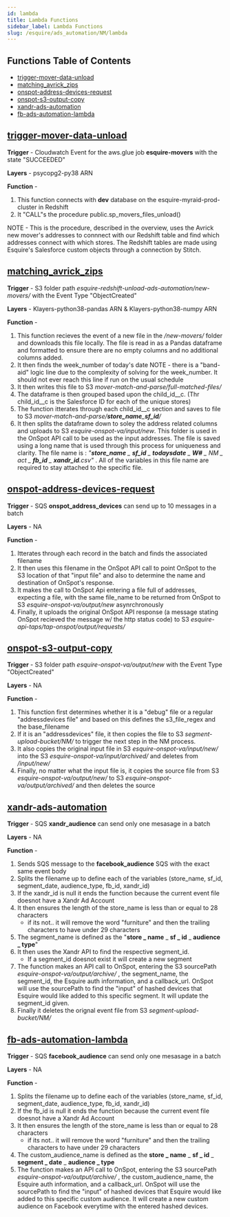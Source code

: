 ```yaml
---
id: lambda
title: Lambda Functions
sidebar_label: Lambda Functions
slug: /esquire/ads_automation/NM/lambda
---
```


## Functions Table of Contents
* [trigger-mover-data-unload](#trigger-mover-data-unload)
* [matching_avrick_zips](#matching_avrick_zips)
* [onspot-address-devices-request](#onspot-address-devices-request)
* [onspot-s3-output-copy](#onspot-s3-output-copy)
* [xandr-ads-automation](#xandr-ads-automation)
* [fb-ads-automation-lambda](#fb-ads-automation-lambda)




## [trigger-mover-data-unload](https://us-east-2.console.aws.amazon.com/lambda/home?region=us-east-2#/functions/trigger-mover-data-unload?tab=configuration) 
**Trigger** -  Cloudwatch Event for the aws.glue job **esquire-movers** with the state "SUCCEEDED"

**Layers** -   psycopg2-py38 ARN

**Function** - 

1. This function connects with **dev** database on the esquire-myraid-prod-cluster in Redshift 
2. It "CALL"s the procedure public.sp_movers_files_unload()

NOTE - This is the procedure, described in the overview, uses the Avrick new mover's addresses to connnect with our Redshift table and find which addresses connect with which stores. The Redshift tables are made using Esquire's Salesforce custom objects through a connection by Stitch. 

## [matching_avrick_zips](https://us-east-2.console.aws.amazon.com/lambda/home?region=us-east-2#/functions/matching_avrick_zips) 
**Trigger** - S3 folder path *esquire-redshift-unload-ads-automation/new-movers/* with the Event Type "ObjectCreated"

**Layers** - Klayers-python38-pandas ARN  &  Klayers-python38-numpy ARN

**Function** -  

1. This function recieves the event of a new file in the */new-movers/* folder and downloads this file locally. The file is read in as a Pandas dataframe and formatted to ensure there are no empty columns and no additional columns added. 
2. It then finds the week_number of today's date 
NOTE - there is a "band-aid" logic line due to the complexity of solving for the week_number. It should not ever reach this line if run on the usual schedule
3. It then writes this file to S3 *mover-match-and-parse/full-matched-files/*
4. The dataframe is then grouped based upon the child_id__c. (Thr child_id__c is the Salesforce ID for each of the unique stores)
5. The function itterates through each child_id__c section and saves to file to S3 *mover-match-and-parse/**store_name**_**sf_id**/*
6. It then splits the dataframe down to soley the address related columns and uploads to S3 *esquire-onspot-va/input/new*. This folder is used in the OnSpot API call to be used as the input addresses. The file is saved using a long name that is used through this process for uniqueness and clarity. The file name is : *"**store_name** _ **sf_id** _ **todaysdate** _ **W#** _ NM _ act _ **fb_id** _ **xandr_id**.csv"* . All of the variables in this file name are required to stay attached to the specific file. 



## [onspot-address-devices-request](https://console.aws.amazon.com/lambda/home?region=us-east-1#/functions/onspot-address-devices-request)
**Trigger** - SQS **onspot_address_devices** can send up to 10 messages in a batch

**Layers** - NA

**Function** - 

1. Itterates through each record in the batch and finds the associated filename
2. It then uses this filename in the OnSpot API call to point OnSpot to the S3 location of that "input file" and also to determine the name and destination of OnSpot's response.
3. It makes the call to OnSpot Api entering a file full of addresses, expecting a file, with the same file_name to be returned from OnSpot to S3 *esquire-onspot-va/output/new* asynrchronously 
4. Finally, it uploads the original OnSpot API response (a message stating OnSpot recieved the message w/ the http status code) to S3 *esquire-api-taps/tap-onspot/output/requests/*


## [onspot-s3-output-copy](https://console.aws.amazon.com/lambda/home?region=us-east-1#/functions/onspot-s3-output-copy)
**Trigger** - S3 folder path *esquire-onspot-va/output/new* with the Event Type "ObjectCreated"

**Layers** - NA

**Function** - 

1. This function first determines whether it is a "debug" file or a regular "addressdevices file" and based on this defines the s3_file_regex and the base_filename
2. If it is an "addressdevices" file, it then copies the file to S3 *segment-upload-bucket/NM/* to trigger the next step in the NM process. 
3. It also copies the original input file in S3 *esquire-onspot-va/input/new/* into the S3 *esquire-onspot-va/input/archived/* and deletes from */input/new/*
4. Finally, no matter what the input file is, it copies the source file from S3 *esquire-onspot-va/output/new/* to S3 *esquire-onspot-va/output/archived/* and then deletes the source 

## [xandr-ads-automation](https://us-east-2.console.aws.amazon.com/lambda/home?region=us-east-2#/functions/xandr-ads-automation)
**Trigger** - SQS **xandr_audience** can send only one mesasage in a batch 

**Layers** - NA

**Function** -   

1. Sends SQS message to the **facebook_audience** SQS with the exact same event body
2. Splits the filename up to define each of the variables (store_name, sf_id, segment_date, audience_type, fb_id, xandr_id)
3. If the xandr_id is null it ends the function because the current event file doesnot have a Xandr Ad Account
4. It then ensures the length of the store_name is less than or equal to 28 characters
   - if its not.. it will remove the word "furniture" and then the trailing characters to have under 29 characters
5. The segment_name is defined as the "**store _ name** _ **sf _ id** _ **audience _ type**"
6. It then uses the Xandr API to find the respective segment_id.
   - If a segment_id doesnot exist it will create a new segment
7. The function makes an API call to OnSpot, entering the S3 sourcePath *esquire-onspot-va/output/archive/* , the segment_name, the segment_id, the Esquire auth information, and a callback_url. OnSpot will use the sourcePath to find the "input" of hashed devices that Esquire would like added to this specific segment. It will update the segment_id given.
8. Finally it deletes the orignal event file from S3 *segment-upload-bucket/NM/*

## [fb-ads-automation-lambda](https://us-east-2.console.aws.amazon.com/lambda/home?region=us-east-2#/functions/fb-ads-automation-lambda)
**Trigger** - SQS **facebook_audience** can send only one mesasage in a batch 

**Layers** - NA

**Function** -  

1. Splits the filename up to define each of the variables (store_name, sf_id, segment_date, audience_type, fb_id, xandr_id)
2. If the fb_id is null it ends the function because the current event file doesnot have a Xandr Ad Account
3. It then ensures the length of the store_name is less than or equal to 28 characters
   - if its not.. it will remove the word "furniture" and then the trailing characters to have under 29 characters
4. The custom_audience_name is defined as the **store _ name** _ **sf _ id** _ **segment _ date** _ **audience _ type** 
5. The function makes an API call to OnSpot, entering the S3 sourcePath *esquire-onspot-va/output/archive/* , the custom_audience_name, the Esquire auth information, and a callback_url. OnSpot will use the sourcePath to find the "input" of hashed devices that Esquire would like added to this specific custom audience. It will create a new custom audience on Facebook everytime with the entered hashed devices. 



